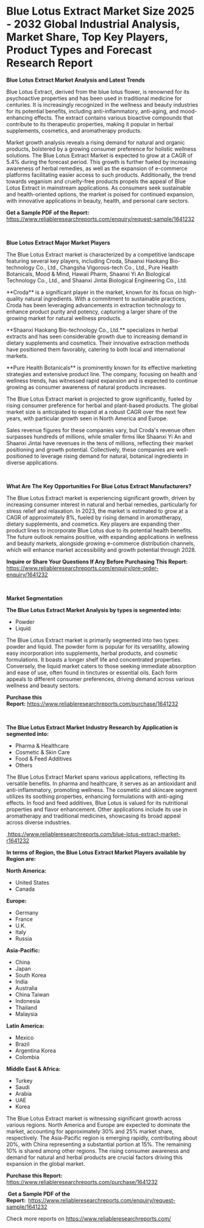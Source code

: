 <p><h1>Blue Lotus Extract Market Size 2025 - 2032 Global Industrial Analysis, Market Share, Top Key Players, Product Types and Forecast Research Report</h1></p><p><strong>Blue Lotus Extract Market Analysis and Latest Trends</strong></p>
<p><p>Blue Lotus Extract, derived from the blue lotus flower, is renowned for its psychoactive properties and has been used in traditional medicine for centuries. It is increasingly recognized in the wellness and beauty industries for its potential benefits, including anti-inflammatory, anti-aging, and mood-enhancing effects. The extract contains various bioactive compounds that contribute to its therapeutic properties, making it popular in herbal supplements, cosmetics, and aromatherapy products.</p><p>Market growth analysis reveals a rising demand for natural and organic products, bolstered by a growing consumer preference for holistic wellness solutions. The Blue Lotus Extract Market is expected to grow at a CAGR of 5.4% during the forecast period. This growth is further fueled by increasing awareness of herbal remedies, as well as the expansion of e-commerce platforms facilitating easier access to such products. Additionally, the trend towards veganism and cruelty-free products propels the appeal of Blue Lotus Extract in mainstream applications. As consumers seek sustainable and health-oriented options, the market is poised for continued expansion, with innovative applications in beauty, health, and personal care sectors.</p></p>
<p><strong>Get a Sample PDF of the Report:&nbsp;</strong> <a href="https://www.reliableresearchreports.com/enquiry/request-sample/1641232?utm_campaign=3090&utm_medium=2&utm_source=Github&utm_content=ia&utm_term=02042025&utm_id=blue-lotus-extract">https://www.reliableresearchreports.com/enquiry/request-sample/1641232</a></p>
<p>&nbsp;</p>
<p><strong>Blue Lotus Extract Major Market Players</strong></p>
<p><p>The Blue Lotus Extract market is characterized by a competitive landscape featuring several key players, including Croda, Shaanxi Haokang Bio-technology Co., Ltd., Changsha Vigorous-tech Co., Ltd., Pure Health Botanicals, Mood & Mind, Hawaii Pharm, Shaanxi Yi An Biological Technology Co., Ltd., and Shaanxi Jintai Biological Engineering Co., Ltd. </p><p>**Croda** is a significant player in the market, known for its focus on high-quality natural ingredients. With a commitment to sustainable practices, Croda has been leveraging advancements in extraction technology to enhance product purity and potency, capturing a larger share of the growing market for natural wellness products. </p><p>**Shaanxi Haokang Bio-technology Co., Ltd.** specializes in herbal extracts and has seen considerable growth due to increasing demand in dietary supplements and cosmetics. Their innovative extraction methods have positioned them favorably, catering to both local and international markets.</p><p>**Pure Health Botanicals** is prominently known for its effective marketing strategies and extensive product line. The company, focusing on health and wellness trends, has witnessed rapid expansion and is expected to continue growing as consumer awareness of natural products increases.</p><p>The Blue Lotus Extract market is projected to grow significantly, fueled by rising consumer preference for herbal and plant-based products. The global market size is anticipated to expand at a robust CAGR over the next few years, with particular growth seen in North America and Europe.</p><p>Sales revenue figures for these companies vary, but Croda's revenue often surpasses hundreds of millions, while smaller firms like Shaanxi Yi An and Shaanxi Jintai have revenues in the tens of millions, reflecting their market positioning and growth potential. Collectively, these companies are well-positioned to leverage rising demand for natural, botanical ingredients in diverse applications.</p></p>
<p>&nbsp;</p>
<p><strong>What Are The Key Opportunities For Blue Lotus Extract Manufacturers?</strong></p>
<p><p>The Blue Lotus Extract market is experiencing significant growth, driven by increasing consumer interest in natural and herbal remedies, particularly for stress relief and relaxation. In 2023, the market is estimated to grow at a CAGR of approximately 8%, fueled by rising demand in aromatherapy, dietary supplements, and cosmetics. Key players are expanding their product lines to incorporate Blue Lotus due to its potential health benefits. The future outlook remains positive, with expanding applications in wellness and beauty markets, alongside growing e-commerce distribution channels, which will enhance market accessibility and growth potential through 2028.</p></p>
<p><strong>Inquire or Share Your Questions If Any Before Purchasing This Report:</strong> <a href="https://www.reliableresearchreports.com/enquiry/pre-order-enquiry/1641232?utm_campaign=3090&utm_medium=2&utm_source=Github&utm_content=ia&utm_term=02042025&utm_id=blue-lotus-extract">https://www.reliableresearchreports.com/enquiry/pre-order-enquiry/1641232</a></p>
<p>&nbsp;</p>
<p><strong>Market Segmentation</strong></p>
<p><strong>The Blue Lotus Extract Market Analysis by types is segmented into:</strong></p>
<p><ul><li>Powder</li><li>Liquid</li></ul></p>
<p><p>The Blue Lotus Extract market is primarily segmented into two types: powder and liquid. The powder form is popular for its versatility, allowing easy incorporation into supplements, herbal products, and cosmetic formulations. It boasts a longer shelf life and concentrated properties. Conversely, the liquid market caters to those seeking immediate absorption and ease of use, often found in tinctures or essential oils. Each form appeals to different consumer preferences, driving demand across various wellness and beauty sectors.</p></p>
<p><strong>Purchase this Report:&nbsp;</strong><a href="https://www.reliableresearchreports.com/purchase/1641232?utm_campaign=3090&utm_medium=2&utm_source=Github&utm_content=ia&utm_term=02042025&utm_id=blue-lotus-extract">https://www.reliableresearchreports.com/purchase/1641232</a></p>
<p>&nbsp;</p>
<p><strong>The Blue Lotus Extract Market Industry Research by Application is segmented into:</strong></p>
<p><ul><li>Pharma & Healthcare</li><li>Cosmetic & Skin Care</li><li>Food & Feed Additives</li><li>Others</li></ul></p>
<p><p>The Blue Lotus Extract Market spans various applications, reflecting its versatile benefits. In pharma and healthcare, it serves as an antioxidant and anti-inflammatory, promoting wellness. The cosmetic and skincare segment utilizes its soothing properties, enhancing formulations with anti-aging effects. In food and feed additives, Blue Lotus is valued for its nutritional properties and flavor enhancement. Other applications include its use in aromatherapy and traditional medicines, showcasing its broad appeal across diverse industries.</p></p>
<p><a href="https://www.reliableresearchreports.com/blue-lotus-extract-market-r1641232?utm_campaign=3090&utm_medium=2&utm_source=Github&utm_content=ia&utm_term=02042025&utm_id=blue-lotus-extract">&nbsp;https://www.reliableresearchreports.com/blue-lotus-extract-market-r1641232</a></p>
<p><strong>In terms of Region, the Blue Lotus Extract Market Players available by Region are:</strong></p>
<p>
    <p> <strong> North America: </strong>
        <ul>
            <li>United States</li>
            <li>Canada</li>
        </ul>
        </p> 
    <p> <strong> Europe: </strong>
        <ul>
            <li>Germany</li>
            <li>France</li>
            <li>U.K.</li>
            <li>Italy</li>
            <li>Russia</li>
        </ul>
        </p> 
    <p> <strong> Asia-Pacific: </strong>
        <ul>
            <li>China</li>
            <li>Japan</li>
            <li>South Korea</li>
            <li>India</li>
            <li>Australia</li>
            <li>China Taiwan</li>
            <li>Indonesia</li>
            <li>Thailand</li>
            <li>Malaysia</li>
        </ul>
        </p> 
    <p> <strong> Latin America: </strong>
        <ul>
            <li>Mexico</li>
            <li>Brazil</li>
            <li>Argentina Korea</li>
            <li>Colombia</li>
        </ul>
        </p> 
    <p> <strong> Middle East & Africa: </strong>
        <ul>
            <li>Turkey</li>
            <li>Saudi</li>
            <li>Arabia</li>
            <li>UAE</li>
            <li>Korea</li>
        </ul>
    </p>
    </p>
<p><p>The Blue Lotus Extract market is witnessing significant growth across various regions. North America and Europe are expected to dominate the market, accounting for approximately 30% and 25% market share, respectively. The Asia-Pacific region is emerging rapidly, contributing about 20%, with China representing a substantial portion at 15%. The remaining 10% is shared among other regions. The rising consumer awareness and demand for natural and herbal products are crucial factors driving this expansion in the global market.</p></p>
<p><strong>Purchase this Report: </strong><a href="https://www.reliableresearchreports.com/purchase/1641232?utm_campaign=3090&utm_medium=2&utm_source=Github&utm_content=ia&utm_term=02042025&utm_id=blue-lotus-extract">https://www.reliableresearchreports.com/purchase/1641232</a></p>
<p>&nbsp;<strong>Get a Sample PDF of the Report:&nbsp;&nbsp;</strong><a href="https://www.reliableresearchreports.com/enquiry/request-sample/1641232?utm_campaign=3090&utm_medium=2&utm_source=Github&utm_content=ia&utm_term=02042025&utm_id=blue-lotus-extract">https://www.reliableresearchreports.com/enquiry/request-sample/1641232</a></p>
<p><strong></strong></p>
<p>Check more reports on <a href="https://www.reliableresearchreports.com/?utm_campaign=3090&utm_medium=2&utm_source=Github&utm_content=ia&utm_term=02042025&utm_id=blue-lotus-extract">https://www.reliableresearchreports.com/</a></p>